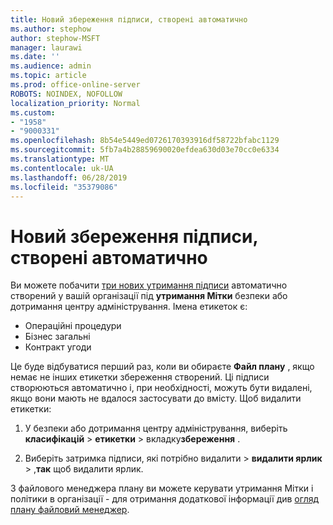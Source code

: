 ```yaml
---
title: Новий збереження підписи, створені автоматично
ms.author: stephow
author: stephow-MSFT
manager: laurawi
ms.date: ''
ms.audience: admin
ms.topic: article
ms.prod: office-online-server
ROBOTS: NOINDEX, NOFOLLOW
localization_priority: Normal
ms.custom:
- "1958"
- "9000331"
ms.openlocfilehash: 8b54e5449ed0726170393916df58722bfabc1129
ms.sourcegitcommit: 5fb7a4b28859690020efdea630d03e70cc0e6334
ms.translationtype: MT
ms.contentlocale: uk-UA
ms.lasthandoff: 06/28/2019
ms.locfileid: "35379086"
---
```

# <a name="new-retention-labels-created-automatically"></a>Новий збереження підписи, створені автоматично

Ви можете побачити [три нових утримання підписи](https://docs.microsoft.com/office365/securitycompliance/file-plan-manager#default-retention-labels-and-label-policy) автоматично створений у вашій організації під **утримання Мітки** безпеки або дотримання центру адміністрування. Імена етикеток є:

- Операційні процедури
- Бізнес загальні
- Контракт угоди

Це буде відбуватися перший раз, коли ви обираєте **Файл плану** , якщо немає не інших етикетки збереження створений. Ці підписи створюються автоматично і, при необхідності, можуть бути видалені, якщо вони мають не вдалося застосувати до вмісту. Щоб видалити етикетки:

1. У безпеки або дотримання центру адміністрування, виберіть **класифікацій** > **етикетки** > вкладку**збереження** .

1. Виберіть затримка підписи, які потрібно видалити > **видалити ярлик** > ,**так** щоб видалити ярлик.

З файлового менеджера плану ви можете керувати утримання Мітки і політики в організації - для отримання додаткової інформації див [огляд плану файловий менеджер](https://docs.microsoft.com/office365/securitycompliance/file-plan-manager).